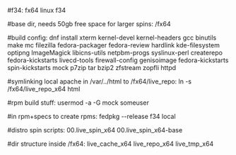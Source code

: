 #f34: fx64 linux f34

#base dir, needs 50gb free space for larger spins: /fx64

#build config: dnf install xterm kernel-devel kernel-headers gcc binutils make mc filezilla fedora-packager fedora-review hardlink kde-filesystem optipng ImageMagick libicns-utils netpbm-progs syslinux-perl createrepo fedora-kickstarts livecd-tools firewall-config genisoimage fedora-kickstarts spin-kickstarts mock p7zip tar bzip2 zfstream zopfli httpd

#symlinking local apache in /var/../html to /fx64/live_repo: ln -s /fx64/live_repo_x64 html

#rpm build stuff: usermod -a -G mock someuser

#in rpm+specs to create rpms: fedpkg --release f34 local

#distro spin scripts: 00.live_spin_x64 00.live_spin_x64-base

#dir structure inside /fx64: live_cache_x64 live_repo_x64 live_tmp_x64

